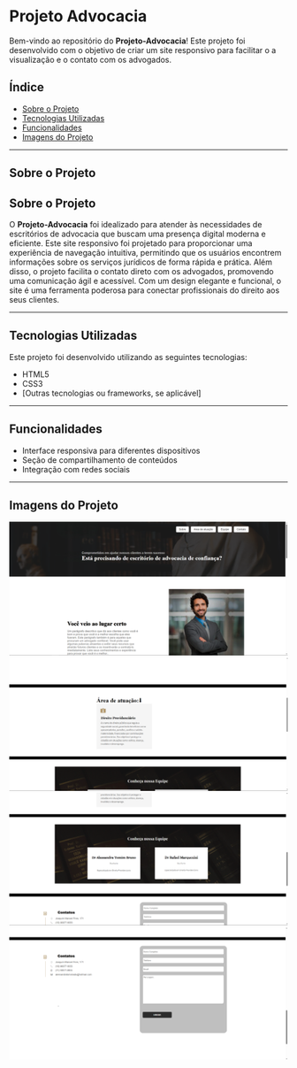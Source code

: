 # Projeto Advocacia

Bem-vindo ao repositório do **Projeto-Advocacia**! Este projeto foi desenvolvido com o objetivo de criar um site responsivo para facilitar o a visualização e o contato com os advogados.

## Índice

- [Sobre o Projeto](#sobre-o-projeto)
- [Tecnologias Utilizadas](#tecnologias-utilizadas)
- [Funcionalidades](#funcionalidades)
- [Imagens do Projeto](#imagens-do-projeto)

---

## Sobre o Projeto

## Sobre o Projeto

O **Projeto-Advocacia** foi idealizado para atender às necessidades de escritórios de advocacia que buscam uma presença digital moderna e eficiente. Este site responsivo foi projetado para proporcionar uma experiência de navegação intuitiva, permitindo que os usuários encontrem informações sobre os serviços jurídicos de forma rápida e prática. Além disso, o projeto facilita o contato direto com os advogados, promovendo uma comunicação ágil e acessível. Com um design elegante e funcional, o site é uma ferramenta poderosa para conectar profissionais do direito aos seus clientes.

---
## Tecnologias Utilizadas

Este projeto foi desenvolvido utilizando as seguintes tecnologias:

- HTML5
- CSS3
- [Outras tecnologias ou frameworks, se aplicável]

---

## Funcionalidades

- Interface responsiva para diferentes dispositivos
- Seção de compartilhamento de conteúdos
- Integração com redes sociais

---

## Imagens do Projeto

![Imagem do Projeto](./img/SITE%201.PNG)
![Imagem do Projeto](./img/site%202.PNG)
![Imagem do Projeto](./img/site%203.PNG)
![Imagem do Projeto](./img/site%204.PNG)

